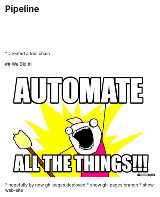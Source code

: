 # Pipeline

<section> <!-- .element: data-background-image="img/pipeline3.svg" data-background-size="contain" -->

<div style="height:7em"> </div>

<aside class="notes">
* Created a tool chain

</aside>
</section>
<!-- -->

<section>
<br />
## We Did It! <!-- .element: style="margin-bottom:-.5em" -->

![all-the-things.png](img/all-the-things.png)

<aside class="notes">
* hopefully by now gh-pages deployed
* show gh-pages branch
* show web-site

</aside>
</section>
<!-- -->

